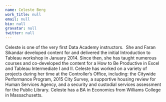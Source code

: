 ```yaml
---
name: Celeste Berg
work_title: null
email: null
bio: null
gravatar: null
twitter: null
---
```



Celeste is one of the very first Data Academy instructors.&nbsp; She and Faran Sikandar developed content for and delivered the initial Introduction to Tableau workshop in January 2014. Since then, she has taught numerous courses and co-developed the content for a How to Be Productive in Excel and Tableau Intermediate I and II. Celeste has worked on a variety of projects during her time at the Controller’s Office, including: the Citywide Performance Program, 2015 City Survey, a supportive housing review for Human Services Agency, and a security and custodial services assessment for the Public Library. Celeste has a BA in Economics from Williams College in Massachusetts.